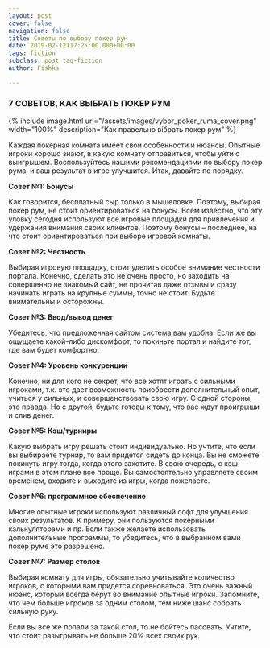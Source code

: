 ```yaml
---
layout: post
cover: false
navigation: false
title: Советы по выбору покер рум
date: 2019-02-12T17:25:00.000+00:00
tags: fiction
subclass: post tag-fiction
author: Fishka

---
```

### 7 СОВЕТОВ, КАК ВЫБРАТЬ ПОКЕР РУМ

{% include image.html url="/assets/images/vybor_poker_ruma_cover.png" width="100%" description="Как правельно вібрать покер рум" %}

Каждая покерная комната имеет свои особенности и нюансы. Опытные игроки хорошо знают, в какую комнату отправиться, чтобы уйти с выигрышем. Воспользуйтесь нашими рекомендациями по выбору покер рума, и ваш результат в игре улучшится. Итак, давайте по порядку.

**Совет №1: Бонусы**

Как говорится, бесплатный сыр только в мышеловке. Поэтому, выбирая покер рум, не стоит ориентироваться на бонусы. Всем известно, что эту уловку сегодня используют все игровые площадки для привлечения и удержания внимания своих клиентов. Поэтому бонусы – последнее, на что стоит ориентироваться при выборе игровой комнаты.

**Совет №2: Честность**

Выбирая игровую площадку, стоит уделить особое внимание честности портала. Конечно, сделать это не очень просто, но заходить на совершенно не знакомый сайт, не прочитав даже отзывы и сразу начинать играть на крупные суммы, точно не стоит. Будьте внимательны и осторожны.

**Совет №3: Ввод/вывод денег**

Убедитесь, что предложенная сайтом система вам удобна. Если же вы ощущаете какой-либо дискомфорт, то покиньте портал и найдите тот, где вам будет комфортно.

**Совет №4: Уровень конкуренции**

Конечно, ни для кого не секрет, что все хотят играть с сильными игроками, т.к. это дает возможность приобрести дополнительный опыт, учиться у сильных, и совершенствовать свою игру. С одной стороны, это правда. Но с другой, будьте готовы к тому, что вас ждут проигрыши и слив денег.

**Совет №5: Кэш/турниры**

Какую выбрать игру решать стоит индивидуально. Но учтите, что если вы выбираете турнир, то вам придется сидеть до конца. Вы не сможете покинуть игру тогда, когда этого захотите. В свою очередь, с кэш играми в этом плане все проще. Вы самостоятельно управляете своим временем, входите и выходите из игры, когда пожелаете.

**Совет №6: программное обеспечение**

Многие опытные игроки используют различный софт для улучшения своих результатов. К примеру, они пользуются покерными калькуляторами и пр. Если также желаете использовать дополнительные программы, то убедитесь, что в выбранном вами покер руме это разрешено.

**Совет №7: Размер столов**

Выбирая комнату для игры, обязательно учитывайте количество игроков, с которыми вам придется соревноваться. Это очень важный нюанс, который всегда берут во внимание опытные игроки. Запомните, что чем больше игроков за одним столом, тем ниже шанс собрать сильную руку.

Если вы все же попали за такой стол, то не бойтесь пасовать. Учтите, что стоит разыгрывать не больше 20% всех своих рук.